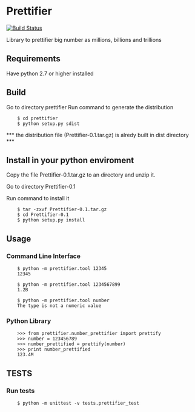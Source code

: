 # Prettifier

[![Build Status](https://travis-ci.org/marinampires/prettifier.svg?branch=master)](https://travis-ci.org/marinampires/prettifier)

Library to prettifier big number as millions, billions and trillions

## Requirements
Have python 2.7 or higher installed

## Build 
Go to directory prettifier
Run command to generate the distribution
```
	$ cd prettifier
	$ python setup.py sdist
```
*** the distribution file (Prettifier-0.1.tar.gz) is alredy built in dist directory ***


## Install in your python enviroment
Copy the file Prettifier-0.1.tar.gz to an directory and unzip it.

Go to directory Prettifier-0.1

Run command to install it
```
	$ tar -zxvf Prettifier-0.1.tar.gz 
	$ cd Prettifier-0.1
	$ python setup.py install
```

## Usage
### Command Line Interface

```
    $ python -m prettifier.tool 12345
    12345

    $ python -m prettifier.tool 1234567899
    1.2B

    $ python -m prettifier.tool number
    The type is not a numeric value
```
### Python Library

```
	>>> from prettifier.number_prettifier import prettify
	>>> number = 123456789
	>>> number_prettified = prettify(number)
	>>> print number_prettified
	123.4M
```

## TESTS
### Run tests
```
	$ python -m unittest -v tests.prettifier_test
```

